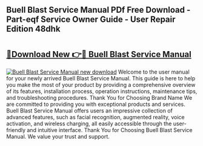 ## Buell Blast Service Manual PDf Free Download - Part-eqf Service Owner Guide - User Repair Edition 48dhk

# <h2><a href="http://bc34710.oget.top/?id=Buell+Blast+Service+Manual">🔗Download New 👉🔴 Buell Blast Service Manual</a></h2>

[![Buell Blast Service Manual new download](https://i.imgur.com/5g1atiW.png)](http://bc34710.oget.top/?id=Buell+Blast+Service+Manual)
Welcome to the user manual for your newly arrived Buell Blast Service Manual. This guide is here to help you make the most of your product by providing a comprehensive overview of its features, installation process, operation instructions, maintenance tips, and troubleshooting procedures. Thank You for Choosing Brand Name We are committed to providing you with exceptional products and services. Buell Blast Service Manual offers users an impressive collection of advanced features, such as facial recognition, augmented reality, voice activation, and wireless charging, all easily accessible through the user-friendly and intuitive interface. Thank You for Choosing Buell Blast Service Manual. We value your trust and support.
